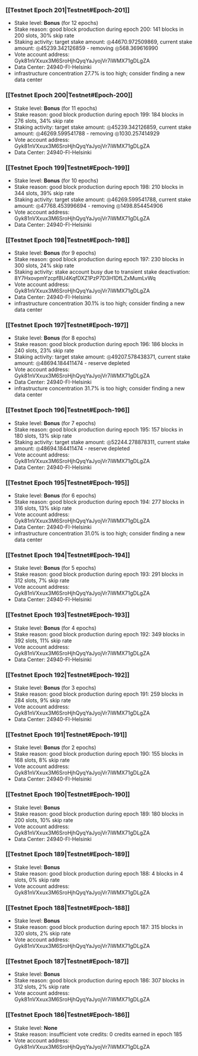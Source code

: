 ### [[Testnet Epoch 201|Testnet#Epoch-201]]
* Stake level: **Bonus** (for 12 epochs)
* Stake reason: good block production during epoch 200: 141 blocks in 200 slots, 30% skip rate
* Staking activity: target stake amount: ◎44670.972509869, current stake amount: ◎45239.342126859 - removing ◎568.369616990
* Vote account address: Gyk81nVXxux3M6SroHjhQyqYaJyojVr7iWMX71gDLgZA
* Data Center: 24940-FI-Helsinki
* infrastructure concentration 27.7% is too high; consider finding a new data center
### [[Testnet Epoch 200|Testnet#Epoch-200]]
* Stake level: **Bonus** (for 11 epochs)
* Stake reason: good block production during epoch 199: 184 blocks in 276 slots, 34% skip rate
* Staking activity: target stake amount: ◎45239.342126859, current stake amount: ◎46269.599541788 - removing ◎1030.257414929
* Vote account address: Gyk81nVXxux3M6SroHjhQyqYaJyojVr7iWMX71gDLgZA
* Data Center: 24940-FI-Helsinki
### [[Testnet Epoch 199|Testnet#Epoch-199]]
* Stake level: **Bonus** (for 10 epochs)
* Stake reason: good block production during epoch 198: 210 blocks in 344 slots, 39% skip rate
* Staking activity: target stake amount: ◎46269.599541788, current stake amount: ◎47768.453996694 - removing ◎1498.854454906
* Vote account address: Gyk81nVXxux3M6SroHjhQyqYaJyojVr7iWMX71gDLgZA
* Data Center: 24940-FI-Helsinki
### [[Testnet Epoch 198|Testnet#Epoch-198]]
* Stake level: **Bonus** (for 9 epochs)
* Stake reason: good block production during epoch 197: 230 blocks in 300 slots, 24% skip rate
* Staking activity: stake account busy due to transient stake deactivation: 8Y7HxovpmYzcpfBU4KqfDXZ1PzP7D3H1DfLZxMumLvWq
* Vote account address: Gyk81nVXxux3M6SroHjhQyqYaJyojVr7iWMX71gDLgZA
* Data Center: 24940-FI-Helsinki
* infrastructure concentration 30.1% is too high; consider finding a new data center
### [[Testnet Epoch 197|Testnet#Epoch-197]]
* Stake level: **Bonus** (for 8 epochs)
* Stake reason: good block production during epoch 196: 186 blocks in 240 slots, 23% skip rate
* Staking activity: target stake amount: ◎49207.578438371, current stake amount: ◎48694.184411474 - reserve depleted
* Vote account address: Gyk81nVXxux3M6SroHjhQyqYaJyojVr7iWMX71gDLgZA
* Data Center: 24940-FI-Helsinki
* infrastructure concentration 31.7% is too high; consider finding a new data center
### [[Testnet Epoch 196|Testnet#Epoch-196]]
* Stake level: **Bonus** (for 7 epochs)
* Stake reason: good block production during epoch 195: 157 blocks in 180 slots, 13% skip rate
* Staking activity: target stake amount: ◎52244.278878311, current stake amount: ◎48694.184411474 - reserve depleted
* Vote account address: Gyk81nVXxux3M6SroHjhQyqYaJyojVr7iWMX71gDLgZA
* Data Center: 24940-FI-Helsinki
### [[Testnet Epoch 195|Testnet#Epoch-195]]
* Stake level: **Bonus** (for 6 epochs)
* Stake reason: good block production during epoch 194: 277 blocks in 316 slots, 13% skip rate
* Vote account address: Gyk81nVXxux3M6SroHjhQyqYaJyojVr7iWMX71gDLgZA
* Data Center: 24940-FI-Helsinki
* infrastructure concentration 31.0% is too high; consider finding a new data center
### [[Testnet Epoch 194|Testnet#Epoch-194]]
* Stake level: **Bonus** (for 5 epochs)
* Stake reason: good block production during epoch 193: 291 blocks in 312 slots, 7% skip rate
* Vote account address: Gyk81nVXxux3M6SroHjhQyqYaJyojVr7iWMX71gDLgZA
* Data Center: 24940-FI-Helsinki
### [[Testnet Epoch 193|Testnet#Epoch-193]]
* Stake level: **Bonus** (for 4 epochs)
* Stake reason: good block production during epoch 192: 349 blocks in 392 slots, 11% skip rate
* Vote account address: Gyk81nVXxux3M6SroHjhQyqYaJyojVr7iWMX71gDLgZA
* Data Center: 24940-FI-Helsinki
### [[Testnet Epoch 192|Testnet#Epoch-192]]
* Stake level: **Bonus** (for 3 epochs)
* Stake reason: good block production during epoch 191: 259 blocks in 284 slots, 9% skip rate
* Vote account address: Gyk81nVXxux3M6SroHjhQyqYaJyojVr7iWMX71gDLgZA
* Data Center: 24940-FI-Helsinki
### [[Testnet Epoch 191|Testnet#Epoch-191]]
* Stake level: **Bonus** (for 2 epochs)
* Stake reason: good block production during epoch 190: 155 blocks in 168 slots, 8% skip rate
* Vote account address: Gyk81nVXxux3M6SroHjhQyqYaJyojVr7iWMX71gDLgZA
* Data Center: 24940-FI-Helsinki
### [[Testnet Epoch 190|Testnet#Epoch-190]]
* Stake level: **Bonus**
* Stake reason: good block production during epoch 189: 180 blocks in 200 slots, 10% skip rate
* Vote account address: Gyk81nVXxux3M6SroHjhQyqYaJyojVr7iWMX71gDLgZA
* Data Center: 24940-FI-Helsinki
### [[Testnet Epoch 189|Testnet#Epoch-189]]
* Stake level: **Bonus**
* Stake reason: good block production during epoch 188: 4 blocks in 4 slots, 0% skip rate
* Vote account address: Gyk81nVXxux3M6SroHjhQyqYaJyojVr7iWMX71gDLgZA
### [[Testnet Epoch 188|Testnet#Epoch-188]]
* Stake level: **Bonus**
* Stake reason: good block production during epoch 187: 315 blocks in 320 slots, 2% skip rate
* Vote account address: Gyk81nVXxux3M6SroHjhQyqYaJyojVr7iWMX71gDLgZA
### [[Testnet Epoch 187|Testnet#Epoch-187]]
* Stake level: **Bonus**
* Stake reason: good block production during epoch 186: 307 blocks in 312 slots, 2% skip rate
* Vote account address: Gyk81nVXxux3M6SroHjhQyqYaJyojVr7iWMX71gDLgZA
### [[Testnet Epoch 186|Testnet#Epoch-186]]
* Stake level: **None**
* Stake reason: insufficient vote credits: 0 credits earned in epoch 185
* Vote account address: Gyk81nVXxux3M6SroHjhQyqYaJyojVr7iWMX71gDLgZA